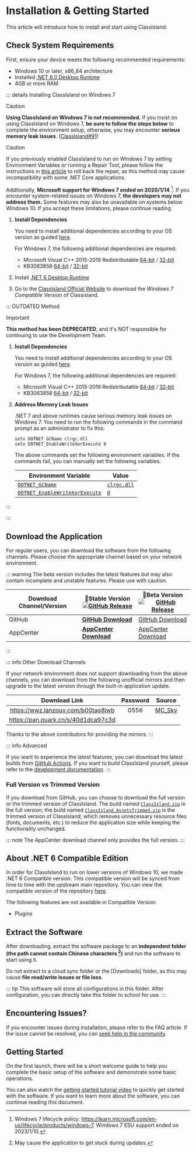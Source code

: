 # Installation & Getting Started

This article will introduce how to install and start using ClassIsland.

## Check System Requirements

First, ensure your device meets the following recommended requirements:

- Windows 10 or later, x86_64 architecture
- Installed [.NET 8.0 Desktop Runtime](https://dotnet.microsoft.com/en-us/download/dotnet/thank-you/runtime-desktop-8.0.1-windows-x64-installer)
- 4GB or more RAM

::: details Installing ClassIsland on Windows 7

> [!caution]
> **Using ClassIsland on Windows 7 is not recommended.** If you insist on using ClassIsland on Windows 7, **be sure to follow the steps below** to complete the environment setup, otherwise, you may encounter **serious memory leak issues**. ([ClassIsland#91](https://github.com/ClassIsland/ClassIsland/issues/91))

> [!caution]
> If you previously enabled ClassIsland to run on Windows 7 by setting Environment Variables or running a Repair Tool, please follow the instructions in [this article](https://docs.classisland.tech/en-us/app/appendix/revert-win7-patching.html) to roll back the repair, as this method may cause incompatibility with some .NET Core applications.

Additionally, **Microsoft support for Windows 7 ended on 2020/1/14** [^1]. If you encounter system-related issues on Windows 7, **the developers may not address them.** Some features may also be unavailable on systems below Windows 10. If you accept these limitations, please continue reading.

1. **Install Dependencies**

    You need to install additional dependencies according to your OS version as guided [here](https://learn.microsoft.com/en-us/dotnet/core/install/windows?tabs=net80#additional-deps).

    For Windows 7, the following additional dependencies are required:

    - Microsoft Visual C++ 2015-2019 Redistributable [64-bit](https://aka.ms/vs/16/release/vc_redist.x64.exe) / [32-bit](https://aka.ms/vs/16/release/vc_redist.x86.exe)
    - KB3063858 [64-bit](https://www.microsoft.com/download/details.aspx?id=47442) / [32-bit](https://www.microsoft.com/download/details.aspx?id=47409)

2. Install [.NET 6 Desktop Runtime](https://dotnet.microsoft.com/en-us/download/dotnet/6.0)

3. Go to the [ClassIsland Official Website](classisland.tech/download) to download the *Windows 7 Compatible Version* of Classisland.

::: OUTDATED Method

> [!important]
> **This method has been DEPRECATED**, and it's NOT responsible for continuing to use the Development Team.

1. **Install Dependencies**

    You need to install additional dependencies according to your OS version as guided [here](https://learn.microsoft.com/en-us/dotnet/core/install/windows?tabs=net80#additional-deps).

    For Windows 7, the following additional dependencies are required:

    - Microsoft Visual C++ 2015-2019 Redistributable [64-bit](https://aka.ms/vs/16/release/vc_redist.x64.exe) / [32-bit](https://aka.ms/vs/16/release/vc_redist.x86.exe)
    - KB3063858 [64-bit](https://www.microsoft.com/download/details.aspx?id=47442) / [32-bit](https://www.microsoft.com/download/details.aspx?id=47409)
2. **Address Memory Leak Issues**

    .NET 7 and above runtimes cause serious memory leak issues on Windows 7. You need to run the following commands in the command prompt as an administrator to fix this:

    ```shell
    setx DOTNET_GCName clrgc.dll
    setx DOTNET_EnableWriteXorExecute 0
    ```

    The above commands set the following environment variables. If the commands fail, you can manually set the following variables.
    
    | Environment Variable | Value |
    | --- | --- |
    | [`DOTNET_GCName`](command:_github.copilot.openSymbolFromReferences?%5B%22DOTNET_GCName%22%2C%5B%7B%22uri%22%3A%7B%22%24mid%22%3A1%2C%22fsPath%22%3A%22%2FUsers%2Fquyilin%2FProjects%2Fclassisland-docs-next%2Fsrc%2Fen-us%2Fapp%2Fsetup.md%22%2C%22external%22%3A%22file%3A%2F%2F%2FUsers%2Fquyilin%2FProjects%2Fclassisland-docs-next%2Fsrc%2Fen-us%2Fapp%2Fsetup.md%22%2C%22path%22%3A%22%2FUsers%2Fquyilin%2FProjects%2Fclassisland-docs-next%2Fsrc%2Fen-us%2Fapp%2Fsetup.md%22%2C%22scheme%22%3A%22file%22%7D%2C%22pos%22%3A%7B%22line%22%3A34%2C%22character%22%3A9%7D%7D%5D%5D "Go to definition") | [`clrgc.dll`](command:_github.copilot.openSymbolFromReferences?%5B%22clrgc.dll%22%2C%5B%7B%22uri%22%3A%7B%22%24mid%22%3A1%2C%22fsPath%22%3A%22%2FUsers%2Fquyilin%2FProjects%2Fclassisland-docs-next%2Fsrc%2Fen-us%2Fapp%2Fsetup.md%22%2C%22external%22%3A%22file%3A%2F%2F%2FUsers%2Fquyilin%2FProjects%2Fclassisland-docs-next%2Fsrc%2Fen-us%2Fapp%2Fsetup.md%22%2C%22path%22%3A%22%2FUsers%2Fquyilin%2FProjects%2Fclassisland-docs-next%2Fsrc%2Fen-us%2Fapp%2Fsetup.md%22%2C%22scheme%22%3A%22file%22%7D%2C%22pos%22%3A%7B%22line%22%3A34%2C%22character%22%3A23%7D%7D%5D%5D "Go to definition") |
    | [`DOTNET_EnableWriteXorExecute`](command:_github.copilot.openSymbolFromReferences?%5B%22DOTNET_EnableWriteXorExecute%22%2C%5B%7B%22uri%22%3A%7B%22%24mid%22%3A1%2C%22fsPath%22%3A%22%2FUsers%2Fquyilin%2FProjects%2Fclassisland-docs-next%2Fsrc%2Fen-us%2Fapp%2Fsetup.md%22%2C%22external%22%3A%22file%3A%2F%2F%2FUsers%2Fquyilin%2FProjects%2Fclassisland-docs-next%2Fsrc%2Fen-us%2Fapp%2Fsetup.md%22%2C%22path%22%3A%22%2FUsers%2Fquyilin%2FProjects%2Fclassisland-docs-next%2Fsrc%2Fen-us%2Fapp%2Fsetup.md%22%2C%22scheme%22%3A%22file%22%7D%2C%22pos%22%3A%7B%22line%22%3A35%2C%22character%22%3A9%7D%7D%5D%5D "Go to definition") | [`0`](command:_github.copilot.openSymbolFromReferences?%5B%220%22%2C%5B%7B%22uri%22%3A%7B%22%24mid%22%3A1%2C%22fsPath%22%3A%22%2FUsers%2Fquyilin%2FProjects%2Fclassisland-docs-next%2Fsrc%2Fen-us%2Fapp%2Fsetup.md%22%2C%22external%22%3A%22file%3A%2F%2F%2FUsers%2Fquyilin%2FProjects%2Fclassisland-docs-next%2Fsrc%2Fen-us%2Fapp%2Fsetup.md%22%2C%22path%22%3A%22%2FUsers%2Fquyilin%2FProjects%2Fclassisland-docs-next%2Fsrc%2Fen-us%2Fapp%2Fsetup.md%22%2C%22scheme%22%3A%22file%22%7D%2C%22pos%22%3A%7B%22line%22%3A9%2C%22character%22%3A14%7D%7D%5D%5D "Go to definition") |

:::

:::

## Download the Application

For regular users, you can download the software from the following channels. Please choose the appropriate channel based on your network environment.

::: warning
The beta version includes the latest features but may also contain incomplete and unstable features. Please use with caution.

| Download Channel/Version | **🚀Stable Version** <br/>[![GitHub Release](https://img.shields.io/github/v/release/HelloWRC/ClassIsland?style=flat-square&logo=GitHub&color=%233fb950)](https://github.com/HelloWRC/ClassIsland/releases/latest)  | 🚧Beta Version<br/>[![GitHub Release](https://img.shields.io/github/v/release/HelloWRC/ClassIsland?include_prereleases&style=flat-square&logo=GitHub&label=BETA)](https://github.com/HelloWRC/ClassIsland/releases/) |
| -- | -- | -- |
| GitHub | [**GitHub Download**](https://github.com/HelloWRC/ClassIsland/releases/latest) | [GitHub Download](https://github.com/HelloWRC/ClassIsland/releases) |
| AppCenter | [**AppCenter Download**](https://install.appcenter.ms/users/hellowrc/apps/classisland/distribution_groups/public/releases/latest) | [AppCenter Download](https://install.appcenter.ms/users/hellowrc/apps/classisland/distribution_groups/publicbeta/releases/latest) |
:::

<a id="third-party-downloads"></a>
::: info Other Download Channels

If your network environment does not support downloading from the above channels, you can download from the following unofficial mirrors and then upgrade to the latest version through the built-in application update.

| Download Link | Password | Source |
|:--:|:--:|:--:|
| https://wwz.lanzouv.com/b00tao8lwb | 0556 | [MC_Sky](https://bilibili.com/read/cv35699004) |
| https://pan.quark.cn/s/40d1dca97c3d | | |

Thanks to the above contributors for providing the mirrors.
:::

::: info Advanced

If you want to experience the latest features, you can download the latest builds from [GitHub Actions](https://github.com/ClassIsland/ClassIsland/actions/workflows/build_release.yml). If you want to build ClassIsland yourself, please refer to the [development documentation](../dev/get-started/devlopment.md).
:::

### Full Version vs Trimmed Version

If you download from GitHub, you can choose to download the full version or the trimmed version of ClassIsland. The build named [`ClassIsland.zip`](command:_github.copilot.openSymbolFromReferences?%5B%22ClassIsland.zip%22%2C%5B%7B%22uri%22%3A%7B%22%24mid%22%3A1%2C%22fsPath%22%3A%22%2FUsers%2Fquyilin%2FProjects%2Fclassisland-docs-next%2Fsrc%2Fen-us%2Fapp%2Fsetup.md%22%2C%22external%22%3A%22file%3A%2F%2F%2FUsers%2Fquyilin%2FProjects%2Fclassisland-docs-next%2Fsrc%2Fen-us%2Fapp%2Fsetup.md%22%2C%22path%22%3A%22%2FUsers%2Fquyilin%2FProjects%2Fclassisland-docs-next%2Fsrc%2Fen-us%2Fapp%2Fsetup.md%22%2C%22scheme%22%3A%22file%22%7D%2C%22pos%22%3A%7B%22line%22%3A2%2C%22character%22%3A15%7D%7D%5D%5D "Go to definition") is the full version; the build named [`ClassIsland_AssetsTrimmed.zip`](command:_github.copilot.openSymbolFromReferences?%5B%22ClassIsland_AssetsTrimmed.zip%22%2C%5B%7B%22uri%22%3A%7B%22%24mid%22%3A1%2C%22fsPath%22%3A%22%2FUsers%2Fquyilin%2FProjects%2Fclassisland-docs-next%2Fsrc%2Fen-us%2Fapp%2Fsetup.md%22%2C%22external%22%3A%22file%3A%2F%2F%2FUsers%2Fquyilin%2FProjects%2Fclassisland-docs-next%2Fsrc%2Fen-us%2Fapp%2Fsetup.md%22%2C%22path%22%3A%22%2FUsers%2Fquyilin%2FProjects%2Fclassisland-docs-next%2Fsrc%2Fen-us%2Fapp%2Fsetup.md%22%2C%22scheme%22%3A%22file%22%7D%2C%22pos%22%3A%7B%22line%22%3A81%2C%22character%22%3A79%7D%7D%5D%5D "Go to definition") is the trimmed version of ClassIsland, which removes unnecessary resource files (fonts, documents, etc.) to reduce the application size while keeping the functionality unchanged.

::: note
The AppCenter download channel only provides the full version.
:::

## About .NET 6 Compatible Edition
In order for ClassIsland to run on lower versions of Windows 10, we made .NET 6 Compatible version. This compatible version will be synced from time to time with the upstream main repository. You can view the compatible version of the repository [here](https://github.com/ClassIsland/ClassIsland-net6/).

The following features are not available in Compatible Version:

- Plugins

## Extract the Software

After downloading, extract the software package to an **independent folder (the path cannot contain Chinese characters [^2])** and run the software to start using it.

Do not extract to a cloud sync folder or the [Downloads] folder, as this may cause **file read/write issues or file loss**.

::: tip
This software will store all configurations in this folder. After configuration, you can directly take this folder to school for use.
:::

## Encountering Issues?

If you encounter issues during installation, please refer to the FAQ article. If the issue cannot be resolved, you can [seek help in the community](../community/README.md).

## Getting Started

On the first launch, there will be a short welcome guide to help you complete the basic setup of the software and demonstrate some basic operations.

You can also watch the [getting started tutorial video](https://www.bilibili.com/video/BV1fA4m1A7uZ/) to quickly get started with the software. If you want to learn more about the software, you can continue reading this document.

[^1]: Windows 7 lifecycle policy: <https://learn.microsoft.com/en-us/lifecycle/products/windows-7>. Windows 7 ESU support ended on 2023/1/10.
[^2]: May cause the application to get stuck during updates.
